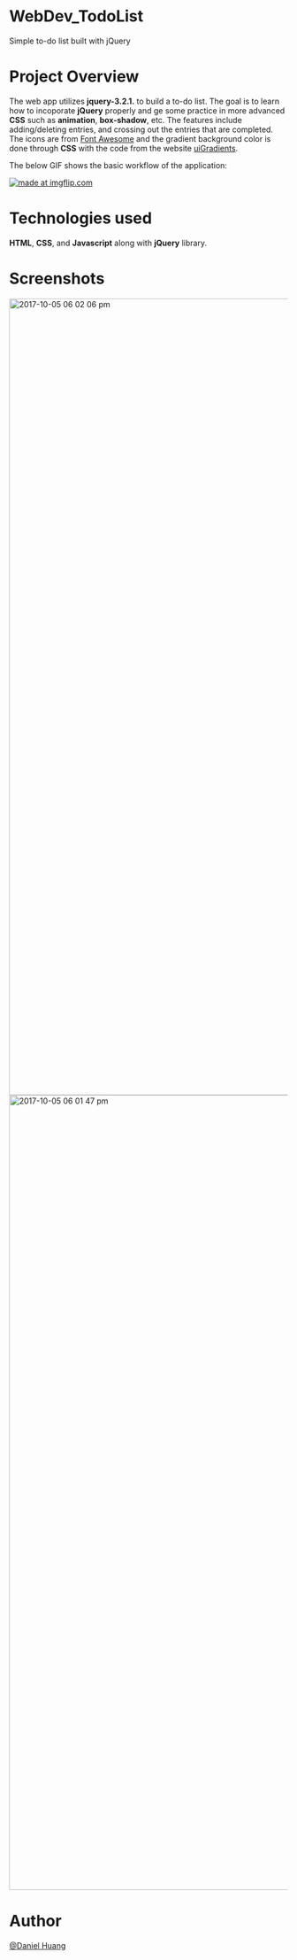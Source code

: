 # WebDev_TodoList
Simple to-do list built with jQuery


# Project Overview

The web app utilizes **jquery-3.2.1.** to build a to-do list.  The goal is to learn how to incoporate **jQuery** properly and 
ge some practice in more advanced **CSS** such as **animation**, **box-shadow**, etc.
The features include adding/deleting entries, and crossing out 
the entries that are completed. The icons are from [Font Awesome](http://fontawesome.io/) and the gradient background color 
is done through **CSS** with the code from the website [uiGradients](http://uigradients.com/?ref=boomkrak.com#Instagram). 

The below GIF shows the basic workflow of the application:

<a href="https://imgflip.com/gif/1x4h72"><img src="https://i.imgflip.com/1x4h72.gif" title="made at imgflip.com"/></a>

# Technologies used

**HTML**, **CSS**, and **Javascript** along with **jQuery** library. 



# Screenshots 
<img width="1439" alt="2017-10-05 06 02 06 pm" src="https://user-images.githubusercontent.com/19476654/31259033-89e7ca60-a9f8-11e7-86c3-045eaefba726.png">
<img width="1436" alt="2017-10-05 06 01 47 pm" src="https://user-images.githubusercontent.com/19476654/31259035-8abb1528-a9f8-11e7-92d2-2953485cd2aa.png">

# Author

[@Daniel Huang](https://www.linkedin.com/in/daniel-huang-443546115/)
